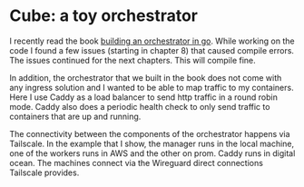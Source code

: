 # Cube: a toy orchestrator

I recently read the book [building an orchestrator in
go](https://www.manning.com/books/build-an-orchestrator-in-go-from-scratch).
While working on the code I found a few issues (starting in chapter 8) that
caused compile errors. The issues continued for the next chapters. This will
compile fine.

In addition, the orchestrator that we built in the book does not come with any
ingress solution and I wanted to be able to map traffic to my containers. Here
I use Caddy as a load balancer to send http traffic in a round robin mode.
Caddy also does a  periodic health check to only send traffic to containers
that are up and running.

The connectivity between the components of the orchestrator happens via
Tailscale. In the example that I show, the manager runs in the local machine,
one of the workers runs in AWS and the other on prom. Caddy runs in digital
ocean. The machines connect via the Wireguard direct connections Tailscale
provides. 

